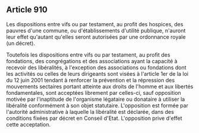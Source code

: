 Article 910
----
Les dispositions entre vifs ou par testament, au profit des hospices, des
pauvres d'une commune, ou d'établissements d'utilité publique, n'auront leur
effet qu'autant qu'elles seront autorisées par une ordonnance royale (un
décret).

Toutefois les dispositions entre vifs ou par testament, au profit des
fondations, des congrégations et des associations ayant la capacité à recevoir
des libéralités, à l'exception des associations ou fondations dont les activités
ou celles de leurs dirigeants sont visées à l'article 1er de la loi du 12 juin
2001 tendant à renforcer la prévention et la répression des mouvements sectaires
portant atteinte aux droits de l'homme et aux libertés fondamentales, sont
acceptées librement par celles-ci, sauf opposition motivée par l'inaptitude de
l'organisme légataire ou donataire à utiliser la libéralité conformément à son
objet statutaire. L'opposition est formée par l'autorité administrative à
laquelle la libéralité est déclarée, dans des conditions fixées par décret en
Conseil d'Etat. L'opposition prive d'effet cette acceptation.
